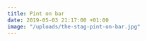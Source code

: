 ```yaml
---
title: Pint on bar
date: 2019-05-03 21:17:00 +01:00
image: "/uploads/the-stag-pint-on-bar.jpg"
---
```



